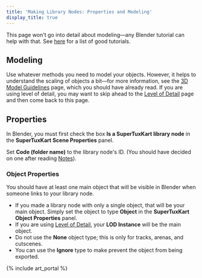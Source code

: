 ```yaml
---
title: 'Making Library Nodes: Properties and Modeling'
display_title: true
---
```

This page won't go into detail about modeling—any Blender tutorial can help with that. See [here](https://www.blender.org/support/tutorials/) for a list of good tutorials.

## Modeling

Use whatever methods you need to model your objects. However, it helps to understand the scaling of objects a bit—for more information, see the [3D Model Guidelines](3D_Model_Guidelines) page, which you should have already read. If you are using level of detail, you may want to skip ahead to the [Level of Detail](Level_of_Detail) page and then come back to this page.

## Properties

In Blender, you must first check the box **Is a SuperTuxKart library node** in the **SuperTuxKart Scene Properties** panel.

Set **Code (folder name)** to the library node's ID. (You should have decided on one after reading [Notes](Making_Library_Nodes:_Notes)).

### Object Properties

You should have at least one main object that will be visible in Blender when someone links to your library node.

* If you made a library node with only a single object, that will be your main object. Simply set the object to type **Object** in the **SuperTuxKart Object Properties** panel.
* If you are using [Level of Detail](Level_of_Detail), your **LOD Instance** will be the main object.
* Do not use the **None** object type; this is only for tracks, arenas, and cutscenes.
* You can use the **Ignore** type to make prevent the object from being exported.

{% include art_portal %}
